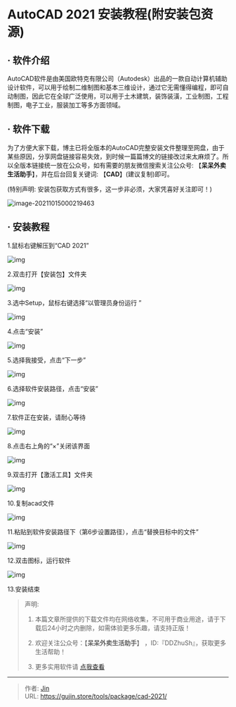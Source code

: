 # AutoCAD 2021 安装教程(附安装包资源)


## · 软件介绍
AutoCAD软件是由美国欧特克有限公司（Autodesk）出品的一款自动计算机辅助设计软件，可以用于绘制二维制图和基本三维设计，通过它无需懂得编程，即可自动制图，因此它在全球广泛使用，可以用于土木建筑，装饰装潢，工业制图，工程制图，电子工业，服装加工等多方面领域。

## · 软件下载
为了方便大家下载，博主已将全版本的AutoCAD完整安装文件整理至网盘，由于某些原因，分享网盘链接容易失效，到时候一篇篇博文的链接改过来太麻烦了。所以全版本链接统一放在公众号，如有需要的朋友微信搜索关注公众号: 【**呆呆外卖生活助手**】，并在后台回复关键词: 【**CAD**】(建议复制)即可。

(特别声明: 安装包获取方式有很多，这一步非必须，大家凭喜好关注即可！)

![image-20211015000219463](https://img.gujin.store/img/image-20211015000219463.png)

## · 安装教程

1.鼠标右键解压到“CAD 2021”

![img](https://img.gujin.store/img/v2-77e02f632763321e2c0e35e8f8fbe5f3_720w.png)

2.双击打开【安装包】文件夹

![img](https://img.gujin.store/img/v2-5a57f259e9d00a290f92dda371ab90ac_720w.png)



3.选中Setup，鼠标右键选择“以管理员身份运行 ”

![img](https://img.gujin.store/img/v2-ace2be2c3e1619b0cdc890f994669a4c_720w.png)

4.点击“安装”

![img](https://img.gujin.store/img/v2-348e81936d38965969df4316d4e26033_720w.png)

5.选择我接受，点击“下一步”

![img](https://img.gujin.store/img/v2-fd4cf0d35e12e5bfef66789e3c672bcb_720w.png)

6.选择软件安装路径，点击“安装”

![img](https://img.gujin.store/img/v2-42647a47d61a0449beefc0615101817f_720w.png)

7.软件正在安装，请耐心等待

![img](https://img.gujin.store/img/v2-02c4b63dff3c04b4c807d398db0a5e42_720w.png)

8.点击右上角的“×”关闭该界面

![img](https://img.gujin.store/img/v2-855615f83ceaf2ad899f2c845699f855_720w.png)

9.双击打开【激活工具】文件夹

![img](https://img.gujin.store/img/v2-56563b7269f0b218e663b54d1802985c_720w.png)

10.复制acad文件

![img](https://img.gujin.store/img/v2-0ff5ad62a924802616054ba95f0fd2fd_720w.png)

11.粘贴到软件安装路径下（第6步设置路径），点击“替换目标中的文件”

![img](https://img.gujin.store/img/v2-c19d3daa83df8a1a4799f76e3510a5e8_720w.png)

12.双击图标，运行软件

![img](https://img.gujin.store/img/v2-09c67c8c11da991048de3e63a324c677_720w.png)



13.安装结束




> 声明: 
>
> 1. 本篇文章所提供的下载文件均在网络收集，不可用于商业用途，请于下载后24小时之内删除，如需体验更多乐趣，请支持正版！
>
> 2. 欢迎关注公众号：【**呆呆外卖生活助手**】 ，ID:『DDZhuSh』，获取更多生活帮助！
>
> 3. 更多实用软件请  [点我查看](/tools)


---

> 作者: [Jin](https://img.gujin.store/img/favicon.ico)  
> URL: https://gujin.store/tools/package/cad-2021/  

